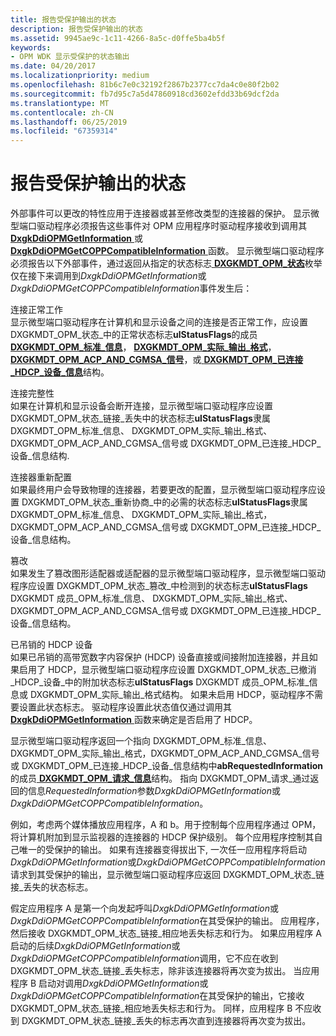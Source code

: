 ```yaml
---
title: 报告受保护输出的状态
description: 报告受保护输出的状态
ms.assetid: 9945ae9c-1c11-4266-8a5c-d0ffe5ba4b5f
keywords:
- OPM WDK 显示受保护的状态输出
ms.date: 04/20/2017
ms.localizationpriority: medium
ms.openlocfilehash: 81b6c7e0c32192f2867b2377cc7da4c0e80f2b02
ms.sourcegitcommit: fb7d95c7a5d47860918cd3602efdd33b69dcf2da
ms.translationtype: MT
ms.contentlocale: zh-CN
ms.lasthandoff: 06/25/2019
ms.locfileid: "67359314"
---
```

# <a name="reporting-status-of-a-protected-output"></a>报告受保护输出的状态


外部事件可以更改的特性应用于连接器或甚至修改类型的连接器的保护。 显示微型端口驱动程序必须报告这些事件对 OPM 应用程序时驱动程序接收到调用其[ **DxgkDdiOPMGetInformation** ](https://docs.microsoft.com/windows-hardware/drivers/ddi/content/dispmprt/nc-dispmprt-dxgkddi_opm_get_information)或[ **DxgkDdiOPMGetCOPPCompatibleInformation** ](https://docs.microsoft.com/windows-hardware/drivers/ddi/content/dispmprt/nc-dispmprt-dxgkddi_opm_get_copp_compatible_information)函数。 显示微型端口驱动程序必须报告以下外部事件，通过返回从指定的状态标志[ **DXGKMDT\_OPM\_状态**](https://docs.microsoft.com/windows-hardware/drivers/ddi/content/d3dkmdt/ne-d3dkmdt-_dxgkmdt_opm_status)枚举仅在接下来调用到*DxgkDdiOPMGetInformation*或*DxgkDdiOPMGetCOPPCompatibleInformation*事件发生后：

<span id="Connection_working_properly"></span><span id="connection_working_properly"></span><span id="CONNECTION_WORKING_PROPERLY"></span>连接正常工作  
显示微型端口驱动程序在计算机和显示设备之间的连接是否正常工作，应设置 DXGKMDT\_OPM\_状态\_中的正常状态标志**ulStatusFlags**的成员[ **DXGKMDT\_OPM\_标准\_信息**](https://docs.microsoft.com/windows-hardware/drivers/ddi/content/d3dkmdt/ns-d3dkmdt-_dxgkmdt_opm_standard_information)， [ **DXGKMDT\_OPM\_实际\_输出\_格式**](https://docs.microsoft.com/windows-hardware/drivers/ddi/content/d3dkmdt/ns-d3dkmdt-_dxgkmdt_opm_actual_output_format)， [ **DXGKMDT\_OPM\_ACP\_AND\_CGMSA\_信号**](https://docs.microsoft.com/windows-hardware/drivers/ddi/content/d3dkmdt/ns-d3dkmdt-_dxgkmdt_opm_acp_and_cgmsa_signaling)，或[ **DXGKMDT\_OPM\_已连接\_HDCP\_设备\_信息**](https://docs.microsoft.com/windows-hardware/drivers/ddi/content/d3dkmdt/ns-d3dkmdt-_dxgkmdt_opm_connected_hdcp_device_information)结构。

<span id="Connection_integrity"></span><span id="connection_integrity"></span><span id="CONNECTION_INTEGRITY"></span>连接完整性  
如果在计算机和显示设备会断开连接，显示微型端口驱动程序应设置 DXGKMDT\_OPM\_状态\_链接\_丢失中的状态标志**ulStatusFlags**隶属 DXGKMDT\_OPM\_标准\_信息、 DXGKMDT\_OPM\_实际\_输出\_格式、 DXGKMDT\_OPM\_ACP\_AND\_CGMSA\_信号或 DXGKMDT\_OPM\_已连接\_HDCP\_设备\_信息结构.

<span id="Connector_reconfigurations"></span><span id="connector_reconfigurations"></span><span id="CONNECTOR_RECONFIGURATIONS"></span>连接器重新配置  
如果最终用户会导致物理的连接器，若要更改的配置，显示微型端口驱动程序应设置 DXGKMDT\_OPM\_状态\_重新协商\_中的必需的状态标志**ulStatusFlags**隶属 DXGKMDT\_OPM\_标准\_信息、 DXGKMDT\_OPM\_实际\_输出\_格式，DXGKMDT\_OPM\_ACP\_AND\_CGMSA\_信号或 DXGKMDT\_OPM\_已连接\_HDCP\_设备\_信息结构。

<span id="Tampering"></span><span id="tampering"></span><span id="TAMPERING"></span>篡改  
如果发生了篡改图形适配器或适配器的显示微型端口驱动程序，显示微型端口驱动程序应设置 DXGKMDT\_OPM\_状态\_篡改\_中检测到的状态标志**ulStatusFlags** DXGKMDT 成员\_OPM\_标准\_信息、 DXGKMDT\_OPM\_实际\_输出\_格式、 DXGKMDT\_OPM\_ACP\_AND\_CGMSA\_信号或 DXGKMDT\_OPM\_已连接\_HDCP\_设备\_信息结构。

<span id="Revoked_HDCP_device"></span><span id="revoked_hdcp_device"></span><span id="REVOKED_HDCP_DEVICE"></span>已吊销的 HDCP 设备  
如果已吊销的高带宽数字内容保护 (HDCP) 设备直接或间接附加连接器，并且如果启用了 HDCP，显示微型端口驱动程序应设置 DXGKMDT\_OPM\_状态\_已撤消\_HDCP\_设备\_中的附加状态标志**ulStatusFlags** DXGKMDT 成员\_OPM\_标准\_信息或 DXGKMDT\_OPM\_实际\_输出\_格式结构。 如果未启用 HDCP，驱动程序不需要设置此状态标志。 驱动程序设置此状态值仅通过调用其[ **DxgkDdiOPMGetInformation** ](https://docs.microsoft.com/windows-hardware/drivers/ddi/content/dispmprt/nc-dispmprt-dxgkddi_opm_get_information)函数来确定是否启用了 HDCP。

显示微型端口驱动程序返回一个指向 DXGKMDT\_OPM\_标准\_信息、 DXGKMDT\_OPM\_实际\_输出\_格式，DXGKMDT\_OPM\_ACP\_AND\_CGMSA\_信号或 DXGKMDT\_OPM\_已连接\_HDCP\_设备\_信息结构中**abRequestedInformation**的成员[ **DXGKMDT\_OPM\_请求\_信息**](https://docs.microsoft.com/windows-hardware/drivers/ddi/content/d3dkmdt/ns-d3dkmdt-_dxgkmdt_opm_requested_information)结构。 指向 DXGKMDT\_OPM\_请求\_通过返回的信息*RequestedInformation*参数*DxgkDdiOPMGetInformation*或*DxgkDdiOPMGetCOPPCompatibleInformation*。

例如，考虑两个媒体播放应用程序，A 和 b。用于控制每个应用程序通过 OPM，将计算机附加到显示监视器的连接器的 HDCP 保护级别。 每个应用程序控制其自己唯一的受保护的输出。 如果有连接器变得拔出下, 一次任一应用程序将启动*DxgkDdiOPMGetInformation*或*DxgkDdiOPMGetCOPPCompatibleInformation*请求到其受保护的输出，显示微型端口驱动程序应返回 DXGKMDT\_OPM\_状态\_链接\_丢失的状态标志。

假定应用程序 A 是第一个向发起呼叫*DxgkDdiOPMGetInformation*或*DxgkDdiOPMGetCOPPCompatibleInformation*在其受保护的输出。 应用程序，然后接收 DXGKMDT\_OPM\_状态\_链接\_相应地丢失标志和行为。 如果应用程序 A 启动的后续*DxgkDdiOPMGetInformation*或*DxgkDdiOPMGetCOPPCompatibleInformation*调用，它不应在收到 DXGKMDT\_OPM\_状态\_链接\_丢失标志，除非该连接器将再次变为拔出。 当应用程序 B 启动对调用*DxgkDdiOPMGetInformation*或*DxgkDdiOPMGetCOPPCompatibleInformation*在其受保护的输出，它接收 DXGKMDT\_OPM\_状态\_链接\_相应地丢失标志和行为。 同样，应用程序 B 不应收到 DXGKMDT\_OPM\_状态\_链接\_丢失的标志再次直到连接器将再次变为拔出。

 

 





